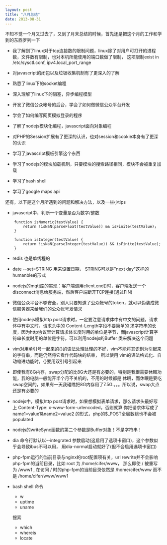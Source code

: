 ```yaml
---
layout: post
title: "八月总结"
date: 2013-08-31
---
```


不知不觉一个月又过去了，又到了月末总结的时候，首先还是把这个月的工作和学到的东西罗列一下

* 我了解到了linux对于tcp连接数的限制问题，linux除了对用户可打开的进程数，文件数有限制，也对本机所能使用的端口数做了限制，
这项限制exist in /etc/sysctl.conf, ipv4.local_port_range

* 对javascript的闭包以及垃圾收集机制有了更深入的了解

* 熟悉了linux下的socket编程

* 深入理解了linux下的阻塞，异步编程模型

* 开发了微信公众帐号的后台，学会了如何做微信公众平台开发

* 学会了如何编写网页模拟登录的程序

* 了解了nodejs模块化编程，javascript面向对象编程

* 对PHP的Session扩展有了更深的认识，也对session和cookie本身有了更深的认识

* 学习了javascript模板引擎这个东西

* 学习了nodejs的模块加载机制，只要模块的搜索路径相同，模块不会被重复加载 

* 学习了bash shell

* 学习了google maps api


还有，以下是这个月所遇到的问题和解决方法，以及一些小tips

* javascript中，判断一个变量是否为数字/整数
```
    function isNumeric(testValue) {
        return !isNaN(parseFloat(testValue)) && isFinite(testValue);
    }
    
    function isInteger(testValue) {
        return !isNaN(parseInteger(testValue)) && isFinite(testValue);
    }
```
* redis 也是单线程的

* date --set=STRING 用来设置日期， STRING可以是"next day"这样的humanble的形式

* nodejs的mqtt库的实现：客户端调用client.end()时，客户端发送一个disconnect消息给服务端，然后客户端断开TCP连接(通过FIN)

* 微信公众平台不够安全，别人只要知道了公众帐号的token，就可以伪装成微信服务器来给我们的公众帐号发情求

* 使用nodejs模拟http post请求时，一定要注意请求体中有中文的问题，请求体中有中文时，请求头中的 Content-Length字段不要简单的
求字符串的长度，因为http协议里计算请求体长度时用的单位是字节，而javascript计算字符串长度时用的单位是字符。可以利用nodejs的Buffer
类来解决这个问题

* vim对用单引号一起来的{}的语法处理处理的不好，vim不能将其识别为引起来的字符串，而是仍然将它看作代码块的结束，
所以使用 vim的语法格式化、自动缩进功能时，{}要用双引号引起来

* 即使我有8G内存，swap分配的比8G大还是有必要的，特别是我很需要休眠功能，我的电脑一般能开半个月不关机的，不用的时候都是
休眠，而休眠是要吃swap空间的，如果有一天我碰瞧把8G内存用了7.5G.。。。所以说，swap大点还是有必要的

* nodejs中，模拟http post请求时，如果想模拟表单请求，那么请求头最好写上 Content-Type: x-www-form-urlencoded，否则就算
你把请求体写成了 name1=value1&name2=value2 的形式，php的$_POST全局数组也不会被populated

* nodejs的writeSync函数的第二个参数是Buffer对象！不是字符串！

* dia 命令行默认以--integrated 参数启动(这启用了选项卡窗口)，这个参数似乎会导致ibus不可以用， 用dia-normal启动就好了(但不会启用选项卡窗口)

* php-fpm运行的当前目录与nginx的root配置项有关，url rewrite并不会影响php-fpm的当前目录，比如 root 为 /home/cifer/www，
那么即使 / 被重写为 /www1 , 在访问 / 时的php-fpm的当前目录依然是 /home/cifer/www 而不是 /home/cifer/www/www1

* bash shell 命令
    * w
    * uptime
    * uname
    
    搜索
    * which 
    * whereis
    * locate
